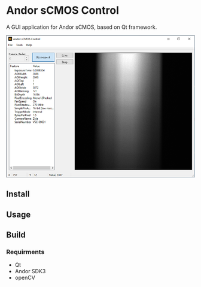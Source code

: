 # Andor sCMOS Control

A GUI application for Andor sCMOS, based on Qt framework.

![Main Window](./screenshots/mainwindow.png)

## Install

## Usage

## Build

### Requirments

- Qt
- Andor SDK3
- openCV

